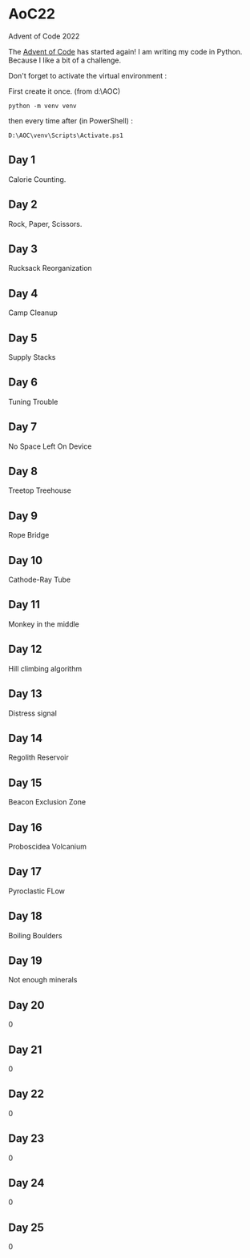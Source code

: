 # AoC22
Advent of Code 2022

The [Advent of Code](https://www.adventofcode.com/2022) has started again!
I am writing my code in Python. Because I like a bit of a challenge.

Don't forget to activate the virtual environment :

First create it once.
(from d:\AOC)
```[bash]
python -m venv venv
```

then every time after (in PowerShell) :
```[bash]
D:\AOC\venv\Scripts\Activate.ps1
```


## Day 1

Calorie Counting.

## Day 2

Rock, Paper, Scissors.

## Day 3

Rucksack Reorganization

## Day 4

Camp Cleanup

## Day 5

Supply Stacks

## Day 6
 
Tuning Trouble

## Day 7

No Space Left On Device

## Day 8

Treetop Treehouse

## Day 9

Rope Bridge

## Day 10

Cathode-Ray Tube

## Day 11

Monkey in the middle

## Day 12

Hill climbing algorithm

## Day 13

Distress signal

## Day 14

Regolith Reservoir

## Day 15

Beacon Exclusion Zone

## Day 16

Proboscidea Volcanium

## Day 17

Pyroclastic FLow

## Day 18

Boiling Boulders

## Day 19

Not enough minerals

## Day 20

0

## Day 21

0

## Day 22

0

## Day 23

0

## Day 24

0

## Day 25

0